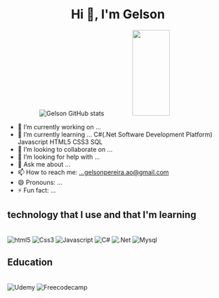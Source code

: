 <h1 align="center">Hi 👋, I'm Gelson</h1>

<div align="center">  
 
![Gelson GitHub stats](https://github-readme-stats.vercel.app/api?username=ggelsonpereira&show_icons=true&theme=onedark)
<img width="41%" height="195px" src="https://github-readme-stats.vercel.app/api/top-langs/?username=ggelsonpereira&layout=compact&hide_border=true&title_color=00bfbf&text_color=00bfbf&bg_color=0d1117" />
</div>

- 🔭 I’m currently working on ...
- 🌱 I’m currently learning ... C#(.Net Software Development Platform) Javascript HTML5 CSS3 SQL
- 👯 I’m looking to collaborate on ...
- 🤔 I’m looking for help with ...
- 💬 Ask me about ...
- 📫 How to reach me: ...gelsonpereira.ao@gmail.com
- 😄 Pronouns: ...
- ⚡ Fun fact: ...

## technology that I use and that I'm learning

<div style="display: inline_block"><br/>
 <img align="center" alt="html5" src="https://img.shields.io/badge/HTML5-E34F26?style=for-the-badge&logo=html5&logoColor=white" />
<img align="center" alt="Css3" src="https://img.shields.io/badge/CSS3-1572B6?style=for-the-badge&logo=css3&logoColor=white" />
<img align="center" alt="Javascript" src="https://img.shields.io/badge/JavaScript-323330?style=for-the-badge&logo=javascript&logoColor=F7DF1E" />
<img align="center" alt="C#" src="https://img.shields.io/badge/C%23-239120?style=for-the-badge&logo=c-sharp&logoColor=white" />
<img align="center" alt=".Net" src="https://img.shields.io/badge/.NET-5C2D91?style=for-the-badge&logo=.net&logoColor=white" />
<img align="center" alt="Mysql" src="https://img.shields.io/badge/MySQL-005C84?style=for-the-badge&logo=mysql&logoColor=white" />
</div>

## Education
<div style="display: inline_block"><br/>
 <img align="center" alt="Udemy" src="https://img.shields.io/badge/Udemy-EC5252?style=for-the-badge&logo=Udemy&logoColor=white" />
<img align="center" alt="Freecodecamp" src="https://img.shields.io/badge/freecodecamp-27273D?style=for-the-badge&logo=freecodecamp&logoColor=white" />
 
 
</div>
